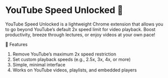 # YouTube Speed Unlocked 🚀
YouTube Speed Unlocked is a lightweight Chrome extension that allows you to go beyond YouTube’s default 2x speed limit for video playback. Boost productivity, breeze through lectures, or enjoy videos at your own pace!

🌟 Features
1. Remove YouTube’s maximum 2x speed restriction
2. Set custom playback speeds (e.g., 2.5x, 3x, 4x, or more)
3. Simple, minimal interface
4. Works on YouTube videos, playlists, and embedded players
